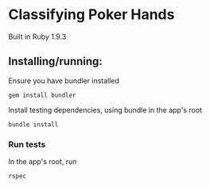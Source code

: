 # Classifying Poker Hands

Built in Ruby 1.9.3

## Installing/running:
Ensure you have bundler installed
```
gem install bundler
```

Install testing dependencies, using bundle in the app's root
```
bundle install
```

### Run tests
In the app's root, run
```
rspec
```
